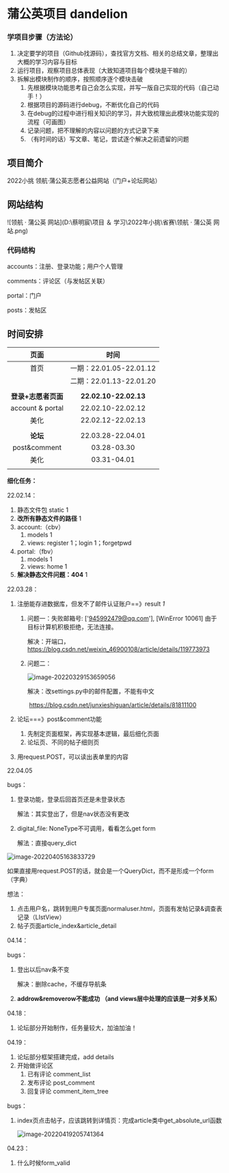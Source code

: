 # 蒲公英项目 dandelion 



### 学项目步骤（方法论）

1. 决定要学的项目（Github找源码），查找官方文档、相关的总结文章，整理出大概的学习内容与目标
2. 运行项目，观察项目总体表现（大致知道项目每个模块是干嘛的）
3. 拆解出模块制作的顺序，按照顺序逐个模块击破
   1. 先根据模块功能思考自己会怎么实现，并写一版自己实现的代码（自己动手！）
   2. 根据项目的源码进行debug，不断优化自己的代码
   3. 在debug的过程中进行相关知识的学习，并大致梳理出此模块功能实现的流程（可画图）
   4. 记录问题，把不理解的内容以问题的方式记录下来
   5. （有时间的话）写文章、笔记，尝试逐个解决之前遗留的问题



## 项目简介

2022小挑 领航·蒲公英志愿者公益网站（门户+论坛网站）



## 网站结构

![领航 · 蒲公英 网站](D:\蔡明宸\项目 ＆ 学习\2022年小挑\省赛\领航 · 蒲公英 网站.png)

### 代码结构

accounts：注册、登录功能；用户个人管理

comments：评论区（与发帖区关联）

portal：门户

posts：发帖区



## 时间安排

|      页面       |      时间       |
| :-------------: | :-------------: |
|      首页       |  一期：22.01.05-22.01.12 |
|                 |  二期：22.01.13-22.01.20|
|                  |          |
| **登录+志愿者页面** | **22.02.10-22.02.13** |
| account & portal | 22.02.10-22.02.12 |
| 美化 | 22.02.12-22.02.13 |
|                 |                 |
| **论坛** | 22.03.28-22.04.01 |
| post&comment | 03.28-03.30 |
| 美化 | 03.31-04.01 |
|                     |                         |



**细化任务：**

22.02.14：

1. 静态文件包 static 1
2. **改所有静态文件的路径** 1
3. account:（cbv）
   1. models 1
   2. views: register 1；login 1；forgetpwd
4. portal:（fbv）
   1. models 1
   2. views: home 1
5. **解决静态文件问题：404**  1



22.03.28：

1. 注册能存进数据库，但发不了邮件认证账户==》result    *1*
   1. 问题一：失败邮箱号: ['945992479@qq.com'], [WinError 10061] 由于目标计算机积极拒绝，无法连接。

      解决：开端口，https://blog.csdn.net/weixin_46900108/article/details/119773973

   2. 问题二：

      ![image-20220329153659056](C:\Users\94599\AppData\Roaming\Typora\typora-user-images\image-20220329153659056.png)

      解决：改settings.py中的邮件配置，不能有中文

      ​			https://blog.csdn.net/junxieshiguan/article/details/81811100

2. 论坛===》post&comment功能

   1. 先制定页面框架，再实现基本逻辑，最后细化页面
   2. 论坛页、不同的帖子细则页
   
3. 用request.POST，可以读出表单里的内容



22.04.05

bugs：

1. 登录功能，登录后回首页还是未登录状态

   解法：其实登出了，但是nav状态没有更改

2. digital_file: NoneType不可调用，看看怎么get form 

   解法：直接query_dict

![image-20220405163833729](C:\Users\94599\AppData\Roaming\Typora\typora-user-images\image-20220405163833729.png)

如果直接用request.POST的话，就会是一个QueryDict，而不是形成一个form（字典）



想法：

1. 点击用户名，跳转到用户专属页面normaluser.html，页面有发帖记录&调查表记录（LIstView）
2. 帖子页面article_index&article_detail



04.14：

bugs：

1. 登出以后nav条不变

   解决：删除cache，不缓存导航条

2. **addrow&removerow不能成功 （and views层中处理的应该是一对多关系）**



04.18：

1. 论坛部分开始制作，任务量较大，加油加油！



04.19：

1. 论坛部分框架搭建完成，add details
2. 开始做评论区
   1. 已有评论 comment_list
   2. 发布评论 post_comment
   3. 回复评论 comment_item_tree



bugs：

1. index页点击帖子，应该跳转到详情页：完成article类中get_absolute_url函数

   ![image-20220419205741364](C:\Users\94599\AppData\Roaming\Typora\typora-user-images\image-20220419205741364.png)



04.23：

1. 什么时候form_valid

